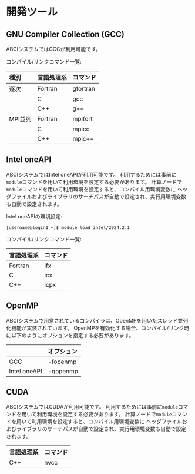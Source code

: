 # 開発ツール

## GNU Compiler Collection (GCC)

ABCIシステムではGCCが利用可能です。

コンパイル/リンクコマンド一覧:

| 種別 | 言語処理系 | コマンド |
|:--|:--|:--|
| 逐次 | Fortran | gfortran |
| | C | gcc |
| | C++ | g++ |
| MPI並列 | Fortran | mpifort |
| | C | mpicc |
| | C++ | mpic++ |

## Intel oneAPI

ABCIシステムではIntel oneAPIが利用可能です。
利用するためには事前に`module`コマンドを用いて利用環境を設定する必要があります。
計算ノードで`module`コマンドを用いて利用環境を設定すると、コンパイル用環境変数に
ヘッダファイルおよびライブラリのサーチパスが自動で設定され、実行用環境変数も自動で設定されます。

Intel oneAPIの環境設定:

```
[username@login1 ~]$ module load intel/2024.2.1
```

コンパイル/リンクコマンド一覧:

| 言語処理系 | コマンド |
|:--|:--|
| Fortran | ifx |
| C | icx |
| C++ | icpx |

## OpenMP

ABCIシステムで用意されているコンパイラは、OpenMPを用いたスレッド並列化機能が実装されています。
OpenMPを有効化する場合、コンパイル/リンク時に以下のようにオプションを指定する必要があります。

| | オプション |
|:--|:--|
| GCC | -fopenmp |
| Intel oneAPI | -qopenmp |

## CUDA

ABCIシステムではCUDAが利用可能です。
利用するためには事前に`module`コマンドを用いて利用環境を設定する必要があります。
計算ノードで`module`コマンドを用いて利用環境を設定すると、コンパイル用環境変数に
ヘッダファイルおよびライブラリのサーチパスが自動で設定され、実行用環境変数も自動で設定されます。

| 言語処理系 | コマンド |
|:--|:--|
| C++ | nvcc |
